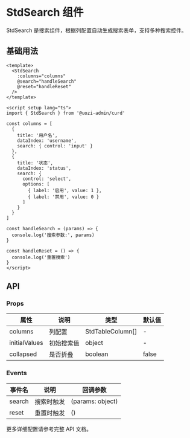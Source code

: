 # StdSearch 组件

StdSearch 是搜索组件，根据列配置自动生成搜索表单，支持多种搜索控件。

## 基础用法

```vue
<template>
  <StdSearch
    :columns="columns"
    @search="handleSearch"
    @reset="handleReset"
  />
</template>

<script setup lang="ts">
import { StdSearch } from '@uozi-admin/curd'

const columns = [
  {
    title: '用户名',
    dataIndex: 'username',
    search: { control: 'input' }
  },
  {
    title: '状态',
    dataIndex: 'status',
    search: {
      control: 'select',
      options: [
        { label: '启用', value: 1 },
        { label: '禁用', value: 0 }
      ]
    }
  }
]

const handleSearch = (params) => {
  console.log('搜索参数:', params)
}

const handleReset = () => {
  console.log('重置搜索')
}
</script>
```

## API

### Props

| 属性 | 说明 | 类型 | 默认值 |
|------|------|------|--------|
| columns | 列配置 | StdTableColumn[] | - |
| initialValues | 初始搜索值 | object | - |
| collapsed | 是否折叠 | boolean | false |

### Events

| 事件名 | 说明 | 回调参数 |
|--------|------|----------|
| search | 搜索时触发 | (params: object) |
| reset | 重置时触发 | () |

更多详细配置请参考完整 API 文档。